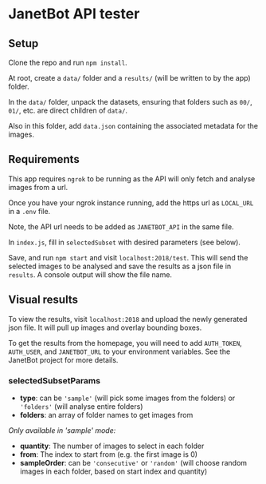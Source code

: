 # JanetBot API tester

## Setup
Clone the repo and run `npm install`.

At root, create a `data/` folder and a `results/` (will be written to by the app) folder.

In the `data/` folder, unpack the datasets, ensuring that folders such as `00/`, `01/`, etc. are direct children of `data/`.

Also in this folder, add `data.json` containing the associated metadata for the images.

## Requirements
This app requires `ngrok` to be running as the API will only fetch and analyse images from a url.


Once you have your ngrok instance running, add the https url as `LOCAL_URL` in a `.env` file.


Note, the API url needs to be added as `JANETBOT_API` in the same file.

In `index.js`, fill in `selectedSubset` with desired parameters (see below).

Save, and run `npm start` and visit `localhost:2018/test`. This will send the selected images to be analysed and save the results as a json file in `results`. 
A console output will show the file name.

## Visual results
To view the results, visit `localhost:2018` and upload the newly generated json file. It will pull up images and overlay bounding boxes.

To get the results from the homepage, you will need to add `AUTH_TOKEN`, `AUTH_USER`, and `JANETBOT_URL` to your environment variables. See the JanetBot project for more details.

### selectedSubsetParams
- **type**: can be `'sample'` (will pick some images from the folders) or `'folders'` (will analyse entire folders)
- **folders**: an array of folder names to get images from

_Only available in 'sample' mode:_ 

- **quantity**: The number of images to select in each folder
- **from**: The index to start from (e.g. the first image is 0)
- **sampleOrder**: can be `'consecutive'` or `'random'` (will choose random images in each folder, based on start index and quantity)